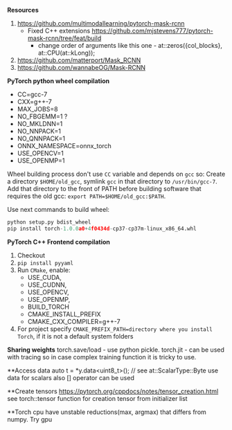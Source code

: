 **Resources**
1. https://github.com/multimodallearning/pytorch-mask-rcnn
    * Fixed  C++ extensions  https://github.com/mjstevens777/pytorch-mask-rcnn/tree/feat/build
        * change order of arguments like this one - at::zeros({col_blocks}, at::CPU(at::kLong));
2. https://github.com/matterport/Mask_RCNN
3. https://github.com/wannabeOG/Mask-RCNN

**PyTorch python wheel compilation**
* CC=gcc-7
* CXX=g++-7
* MAX_JOBS=8
* NO_FBGEMM=1 ?
* NO_MKLDNN=1
* NO_NNPACK=1
* NO_QNNPACK=1
* ONNX_NAMESPACE=onnx_torch
* USE_OPENCV=1
* USE_OPENMP=1

Wheel building process don't use ``CC`` variable and depends on ``gcc`` so:
Create a directory ``$HOME/old_gcc``, symlink ``gcc`` in that directory to ``/usr/bin/gcc-7``. Add that directory to the front of PATH before building software that requires the old gcc: ``export PATH=$HOME/old_gcc:$PATH``.

Use next commands to build wheel:
``` python
python setup.py bdist_wheel
pip install torch-1.0.0a0+4f0434d-cp37-cp37m-linux_x86_64.whl 
```


**PyTorch C++ Frontend compilation**
1. Checkout
2. ``pip install pyyaml``
3. Run ``CMake``, enable:
     * USE_CUDA,
     * USE_CUDNN,
     * USE_OPENCV,
     * USE_OPENMP,
     * BUILD_TORCH
     * CMAKE_INSTALL_PREFIX
     * CMAKE_CXX_COMPILER=g++-7
4. For project specify ``CMAKE_PREFIX_PATH=directory where you install Torch``, if it is not a default system folders

**Sharing weights**
torch.save/load - use python pickle.
torch.jit - can be used with tracing so in case complex training function it is tricky to use.

**Access data
auto t = *y.data<uint8_t>();  // see at::ScalarType::Byte use data for scalars
also [] operator can be used

**Create tensors
https://pytorch.org/cppdocs/notes/tensor_creation.html
see torch::tensor function for creation tensor from initializer list

**Torch cpu have unstable reductions(max, argmax) that differs from numpy. Try gpu
